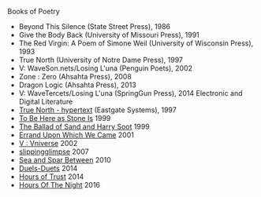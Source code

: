 Books of Poetry 
- Beyond This Silence (State Street Press), 1986
- Give the Body Back (University of Missouri Press), 1991
- The Red Virgin: A Poem of Simone Weil (University of Wisconsin Press), 1993
- True North (University of Notre Dame Press), 1997
- V: WaveSon.nets/Losing L'una (Penguin Poets), 2002
- Zone : Zero (Ahsahta Press), 2008
- Dragon Logic (Ahsahta Press), 2013
- V: WaveTercets/Losing L'una (SpringGun Press), 2014
Electronic and Digital Literature
- [True North - hypertext](http://www.eastgate.com/catalog/TrueNorth.html) (Eastgate Systems), 1997
- [To Be Here as Stone Is](http://califia.us/SI/stone1.htm) 1999
- [The Ballad of Sand and Harry Soot](http://www.wordcircuits.com/gallery/sandsoot/) 1999
- [Errand Upon Which We Came](http://califia.us/Errand/title1a.htm) 2001
- [V : Vniverse](http://vniverse.com/) 2002
- [slippingglimpse](http://slippingglimpse.org/) 2007
- [Sea and Spar Between](http://www.saic.edu/webspaces/portal/degrees_resources/departments/writing/DNSP11_SeaandSparBetween/index.html) 2010
- [Duels-Duets](http://duels-duets.newbinarypress.com//) 2014
- [Hours of Trust](http://thevolta.org/ewc44-sstrickland-ihatcher-p1.html) 2014
- [Hours Of The Night](http://www.hoursofthenight.com/) 2016
